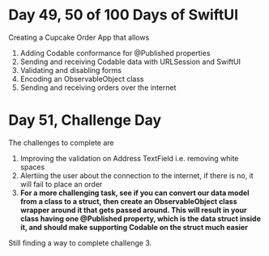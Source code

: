 <h1> Day 49, 50 of 100 Days of SwiftUI </h1>
<p> Creating a Cupcake Order App that allows 
<ol> 
<li> Adding Codable conformance for @Published properties </li>
<li> Sending and receiving Codable data with URLSession and SwiftUI </li>
<li> Validating and disabling forms </li>
<li> Encoding an ObservableObject class </li>
<li> Sending and receiving orders over the internet </li>
</ol> 
</p> 

<h1> Day 51, Challenge Day </h1> 
<p> The challenges to complete are 
<ol> 
<li> Improving the validation on Address TextField i.e. removing white spaces </li> 
<li> Alertiing the user about the connection to the internet, if there is no, it will fail to place an order </li> 
<li><b> For a more challenging task, see if you can convert our data model from a class to a struct, then create an ObservableObject class wrapper around it that gets passed around. This will result in your class having one @Published property, which is the data struct inside it, and should make supporting Codable on the struct much easier
</b></li>
</ol>
Still finding a way to complete challenge 3. 
</p> 
